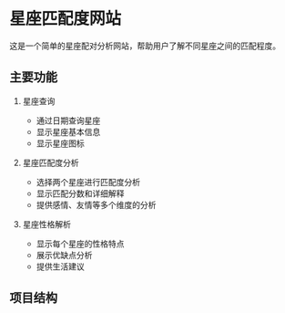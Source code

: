 # 星座匹配度网站

这是一个简单的星座配对分析网站，帮助用户了解不同星座之间的匹配程度。

## 主要功能

1. 星座查询
   - 通过日期查询星座
   - 显示星座基本信息
   - 显示星座图标

2. 星座匹配度分析
   - 选择两个星座进行匹配度分析
   - 显示匹配分数和详细解释
   - 提供感情、友情等多个维度的分析

3. 星座性格解析
   - 显示每个星座的性格特点
   - 展示优缺点分析
   - 提供生活建议

## 项目结构 